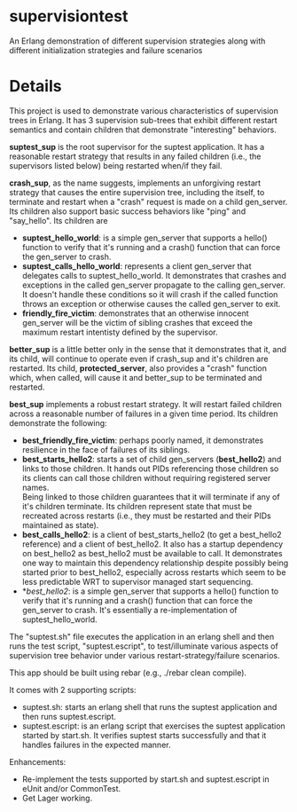 supervisiontest
===============

An Erlang demonstration of different supervision strategies along with different initialization strategies and failure scenarios

Details
==============

This project is used to demonstrate various characteristics of supervision trees
in Erlang.  It has 3 supervision sub-trees that exhibit different restart semantics
and contain children that demonstrate "interesting" behaviors.

**suptest_sup** is the root supervisor for the suptest application.  It has a
reasonable restart strategy that results in any failed children (i.e., the 
supervisors listed below) being restarted when/if they fail.

**crash_sup**, as the name suggests, implements an unforgiving restart strategy that
causes the entire supervision tree, including the itself, to terminate and
restart when a "crash" request is made on a child gen_server.  Its children also
support basic success behaviors like "ping" and "say_hello".  Its children are
   - **suptest_hello_world**: is a simple gen_server that supports a hello() 
   	 function to verify that it's running and a crash() function that can force
   	 the gen_server to crash.
   - **suptest_calls_hello_world**: represents a client gen_server that delegates
     calls to suptest_hello_world.  It demonstrates that crashes and exceptions
     in the called gen_server propagate to the calling gen_server.  It doesn't
     handle these conditions so it will crash if the called function throws an
     exception or otherwise causes the called gen_server to exit.
   - **friendly_fire_victim**: demonstrates that an otherwise innocent gen_server
     will be the victim of sibling crashes that exceed the maximum restart
     intentisty defined by the supervisor.

**better_sup** is a little better only in the sense that it demonstrates that it, and
its child, will continue to operate even if crash_sup and it's children are 
restarted.  Its child, **protected_server**, also provides a "crash" function which,
when called, will cause it and better_sup to be terminated and restarted.

**best_sup** implements a robust restart strategy.  It will restart failed children
across a reasonable number of failures in a given time period. Its children 
demonstrate the following:
   - **best_friendly_fire_victim**: perhaps poorly named, it demonstrates resilience
     in the face of failures of its siblings.
   - **best_starts_hello2**: starts a set of child gen_servers (**best_hello2**) 
     and links to those children.  It hands out PIDs referencing those children 
     so its clients can call those children without requiring registered server names.  
     Being linked to those children guarantees that it will terminate if any of 
     it's children terminate.  Its children represent state that must be 
     recreated across restarts (i.e., they must be restarted and their PIDs
     maintained as state).
   - **best_calls_hello2**: is a client of best_starts_hello2 (to get a best_hello2
   	 reference) and a client of best_hello2.  It also has a startup dependency
   	 on best_hello2 as best_hello2 must be available to call. It demonstrates one
   	 way to maintain this dependency relationship despite possibly being started
   	 prior to best_hello2, especially across restarts which seem to be less
   	 predictable WRT to supervisor managed start sequencing.
   - **best_hello2*: is a simple gen_server that supports a hello() 
     function to verify that it's running and a crash() function that can force
     the gen_server to crash.  It's essentially a re-implementation of 
     suptest_hello_world.

The "suptest.sh" file executes the application in an erlang shell and then runs
the test script, "suptest.escript", to test/illuminate various aspects of supervision
tree behavior under various restart-strategy/failure scenarios.

This app should be built using rebar (e.g., ./rebar clean compile).

It comes with 2 supporting scripts:
   - suptest.sh: starts an erlang shell that runs the suptest application and then
     runs suptest.escript.
   - suptest.escript: is an erlang script that exercises the suptest application
     started by start.sh.  It verifies suptest starts successfully and that it
     handles failures in the expected manner.
     
Enhancements:
   - Re-implement the tests supported by start.sh and suptest.escript in eUnit
     and/or CommonTest.
   - Get Lager working.
